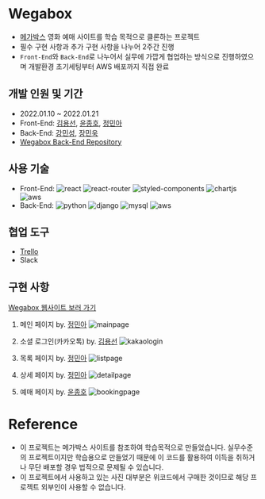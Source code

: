 # Wegabox

- [메가박스](https://www.megabox.co.kr/) 영화 예매 사이트를 학습 목적으로 클론하는 프로젝트
- 필수 구현 사항과 추가 구현 사항을 나누어 2주간 진행
- `Front-End`와 `Back-End`로 나누어서 실무에 가깝게 협업하는 방식으로 진행하였으며 개발환경 초기세팅부터 AWS 배포까지 직접 완료

## 개발 인원 및 기간

- 2022.01.10 ~ 2022.01.21
- Front-End: [김용선](https://github.com/seankim1111), [윤종호](https://github.com/myway8907), [정민아](https://github.com/minami-cs)
- Back-End: [강민성](https://github.com/nonasking), [장민욱](https://github.com/black2code)
- [Wegabox Back-End Repository](https://github.com/wecode-bootcamp-korea/28-2nd-Wegabox-backend)

## 사용 기술

- Front-End: <img alt="react" src="https://img.shields.io/badge/React-20232A?style=for-the-badge&logo=react&logoColor=61DAFB" /> <img alt="react-router" src="https://img.shields.io/badge/React_Router-CA4245?style=for-the-badge&logo=react-router&logoColor=white" /> <img alt="styled-components" src="https://img.shields.io/badge/styled--components-DB7093?style=for-the-badge&logo=styled-components&logoColor=white" /> <img alt="chartjs" src="https://img.shields.io/badge/Chart.js-FF6384?style=for-the-badge&logo=chartdotjs&logoColor=white" /> <img alt="aws" src="https://img.shields.io/badge/Amazon_AWS-FF9900?style=for-the-badge&logo=amazonaws&logoColor=white" />
- Back-End: <img alt="python" src="https://img.shields.io/badge/Python-FFD43B?style=for-the-badge&logo=python&logoColor=darkgreen" /> <img alt="django" src="https://img.shields.io/badge/Django-092E20?style=for-the-badge&logo=django&logoColor=green" /> <img alt="mysql" src="https://img.shields.io/badge/MySQL-005C84?style=for-the-badge&logo=mysql&logoColor=white" /> <img alt="aws" src="https://img.shields.io/badge/Amazon_AWS-FF9900?style=for-the-badge&logo=amazonaws&logoColor=white" />

## 협업 도구

- [Trello](https://trello.com/b/UVZf8Oim/wegabox-wecode-4-team)
- Slack

## 구현 사항

[Wegabox 웹사이트 보러 가기](http://54.144.54.249:8000/)

1. 메인 페이지 by. [정민아](https://github.com/minami-cs)
   ![mainpage](https://user-images.githubusercontent.com/66506477/150678855-7ed2702d-0e8e-488e-b173-54b2ee9e8d33.gif)

2. 소셜 로그인(카카오톡) by. [김용선](https://github.com/seankim1111)
   ![kakaologin](https://user-images.githubusercontent.com/66506477/150678726-a595bd25-8e8d-4a93-a1a9-45445124f9b1.gif)

3. 목록 페이지 by. [정민아](https://github.com/minami-cs)
   ![listpage](https://user-images.githubusercontent.com/66506477/150679005-9edb5a0c-9308-4a27-ad9d-2a3b4fa5713c.gif)

4. 상세 페이지 by. [정민아](https://github.com/minami-cs)
   ![detailpage](https://user-images.githubusercontent.com/66506477/150678923-0c325bbd-5f7c-4184-b8ae-c74aa0b6575d.gif)

5. 예매 페이지 by. [윤종호](https://github.com/myway8907)
   ![bookingpage](https://user-images.githubusercontent.com/66506477/150679205-b99c68ed-0907-4e31-9f14-a6bd4eccc5d1.gif)

# Reference

- 이 프로젝트는 메가박스 사이트를 참조하여 학습목적으로 만들었습니다.
  실무수준의 프로젝트이지만 학습용으로 만들었기 때문에 이 코드를 활용하여 이득을 취하거나 무단 배포할 경우 법적으로 문제될 수 있습니다.
- 이 프로젝트에서 사용하고 있는 사진 대부분은 위코드에서 구매한 것이므로 해당 프로젝트 외부인이 사용할 수 없습니다.
